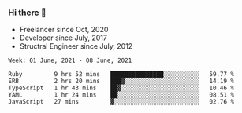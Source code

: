 ### Hi there 👋

- Freelancer since Oct, 2020
- Developer since July, 2017
- Structral Engineer since July, 2012

<!--START_SECTION:waka-->
```text
Week: 01 June, 2021 - 08 June, 2021

Ruby         9 hrs 52 mins   ███████████████░░░░░░░░░░   59.77 % 
ERB          2 hrs 20 mins   ███▓░░░░░░░░░░░░░░░░░░░░░   14.19 % 
TypeScript   1 hr 43 mins    ██▓░░░░░░░░░░░░░░░░░░░░░░   10.46 % 
YAML         1 hr 24 mins    ██░░░░░░░░░░░░░░░░░░░░░░░   08.51 % 
JavaScript   27 mins         ▓░░░░░░░░░░░░░░░░░░░░░░░░   02.76 % 
```
<!--END_SECTION:waka-->

